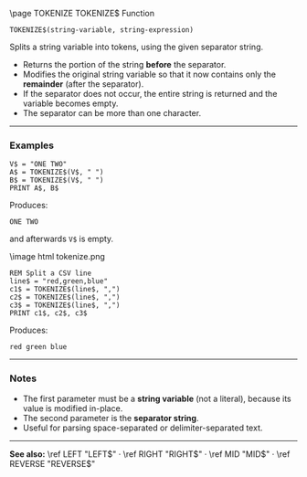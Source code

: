 \page TOKENIZE TOKENIZE$ Function

```basic
TOKENIZE$(string-variable, string-expression)
```

Splits a string variable into tokens, using the given separator string.

* Returns the portion of the string **before** the separator.
* Modifies the original string variable so that it now contains only the **remainder** (after the separator).
* If the separator does not occur, the entire string is returned and the variable becomes empty.
* The separator can be more than one character.

---

### Examples

```basic
V$ = "ONE TWO"
A$ = TOKENIZE$(V$, " ")
B$ = TOKENIZE$(V$, " ")
PRINT A$, B$
```

Produces:

```
ONE TWO
```

and afterwards `V$` is empty.

\image html tokenize.png

```basic
REM Split a CSV line
line$ = "red,green,blue"
c1$ = TOKENIZE$(line$, ",")
c2$ = TOKENIZE$(line$, ",")
c3$ = TOKENIZE$(line$, ",")
PRINT c1$, c2$, c3$
```

Produces:

```
red green blue
```

---

### Notes

* The first parameter must be a **string variable** (not a literal), because its value is modified in-place.
* The second parameter is the **separator string**.
* Useful for parsing space-separated or delimiter-separated text.

---

**See also:**
\ref LEFT "LEFT$" · \ref RIGHT "RIGHT$" · \ref MID "MID$" · \ref REVERSE "REVERSE$"
